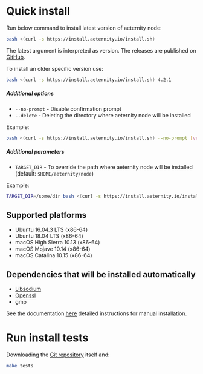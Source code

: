 # Quick install

Run below command to install latest version of aeternity node:
```bash
bash <(curl -s https://install.aeternity.io/install.sh)
```

The latest argument is interpreted as version.
The releases are published on [GitHub][releases].

To install an older specific version use:
```bash
bash <(curl -s https://install.aeternity.io/install.sh) 4.2.1
```

##### Additional options

- `--no-prompt` - Disable confirmation prompt
- `--delete` - Deleting the directory where aeternity node will be installed

Example:

```bash
bash <(curl -s https://install.aeternity.io/install.sh) --no-prompt [version]
```

##### Additional parameters

- `TARGET_DIR` - To override the path where aeternity node will be installed (default: `$HOME/aeternity/node`)

Example:

```bash
TARGET_DIR=/some/dir bash <(curl -s https://install.aeternity.io/install.sh)
```

## Supported platforms

* Ubuntu 16.04.3 LTS (x86-64)
* Ubuntu 18.04 LTS (x86-64)
* macOS High Sierra 10.13 (x86-64)
* macOS Mojave 10.14 (x86-64)
* macOS Catalina 10.15 (x86-64)

## Dependencies that will be installed automatically

* [Libsodium](https://download.libsodium.org/doc/)
* [Openssl](https://www.openssl.org)
* gmp

See the documentation [here](https://github.com/aeternity/aeternity/blob/master/README.md) detailed instructions for manual installation.

# Run install tests

Downloading the [Git repository](https://github.com/aeternity/installer) itself and:

```bash
make tests
```

[releases]: https://github.com/aeternity/aeternity/releases
